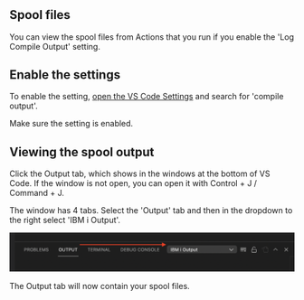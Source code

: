 #

## Spool files

You can view the spool files from Actions that you run if you enable the 'Log Compile Output' setting.

## Enable the settings

To enable the setting, [open the VS Code Settings](command:workbench.action.openSettings) and search for 'compile output'.

Make sure the setting is enabled.

## Viewing the spool output

Click the Output tab, which shows in the windows at the bottom of VS Code. If the window is not open, you can open it with Control + J / Command + J.

The window has 4 tabs. Select the 'Output' tab and then in the dropdown to the right select 'IBM i Output'.  

![](./spoolFiles.png)

The Output tab will now contain your spool files.
